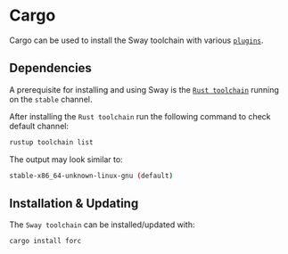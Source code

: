# Cargo

<!-- markdown-link-check-disable -->
Cargo can be used to install the Sway toolchain with various [`plugins`](https://fuellabs.github.io/sway/v0.49.1/book/forc/plugins/index.html).
<!-- markdown-link-check-enable -->

## Dependencies

A prerequisite for installing and using Sway is the [`Rust toolchain`](https://www.rust-lang.org/tools/install) running on the `stable` channel.

After installing the `Rust toolchain` run the following command to check default channel:

```bash
rustup toolchain list
```

The output may look similar to:

```bash
stable-x86_64-unknown-linux-gnu (default)
```

## Installation & Updating

The `Sway toolchain` can be installed/updated with:

```bash
cargo install forc
```
